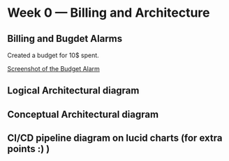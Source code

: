 # Week 0 — Billing and Architecture


## Billing and Bugdet Alarms

Created a budget for 10$ spent.

[Screenshot of the Budget Alarm](assets/week0-budget-alarm.png)


## Logical Architectural diagram


## Conceptual Architectural diagram


## CI/CD pipeline diagram on lucid charts (for extra points :) )


